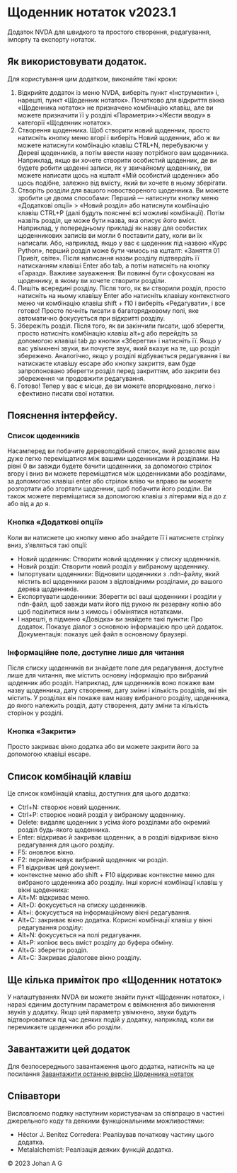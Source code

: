 # Щоденник нотаток v2023.1
Додаток NVDA для швидкого та простого створення, редагування, імпорту та експорту нотаток.

## Як використовувати додаток.
Для користування цим додатком, виконайте такі кроки:
1. Відкрийте додаток із меню NVDA, виберіть пункт «Інструменти» і, нарешті, пункт «Щоденник нотаток». Початково для відкриття вікна «Щоденника нотаток» не призначено комбінацію клавіш, але ви можете призначити її у розділі «Параметри»>«Жести вводу» в категорії «Щоденник нотаток».
2. Створення щоденника. Щоб створити новий щоденник, просто натисніть кнопку меню вгорі і виберіть Новий щоденник, або ж ви можете натиснути комбінацію клавіш CTRL+N, перебуваючи у Дереві щоденників, а потім ввести назву потрібного вам щоденника. Наприклад, якщо ви хочете створити особистий щоденник, де ви будете робити щоденні записи, як у звичайному щоденнику, ви можете написати щось на кшталт «Мій особистий щоденник» або щось подібне, залежно від вмісту, який ви хочете в ньому зберігати.
3. Створіть розділи для вашого новоствореного щоденника. Ви можете зробити це двома способами: Перший — натиснути кнопку меню «Додаткові опції» > «Новий розділ» або натиснути комбінацію клавіш CTRL+P (далі будуть пояснені всі можливі комбінації). Потім назвіть розділ, це може бути назва, яка описує його вміст. Наприклад, у попередньому прикладі як назву для особистих щоденникових записів ви могли б поставити дату, коли ви їх написали. Або, наприклад, якщо у вас є щоденник під назвою «Курс Python», перший розділ може бути чимось на кшталт: «Заняття 01 Привіт, світе». Після написання назви розділу підтвердіть її натисканням клавіші Enter або tab, а потім натисніть на кнопку «Гаразд». Важливе зауваження: Ви повинні бути сфокусовані на щоденнику, в якому ви хочете створити розділи.
4. Пишіть всередині розділу. Після того, як ви створили розділ, просто натисніть на ньому клавішу Enter або натисніть клавішу контекстного меню чи комбінацію клавіш shift + f10 і виберіть «Редагувати», і все готово! Просто почніть писати в багаторядковому полі, яке автоматично фокусується при відкритті розділу.
5. Збережіть розділ. Після того, як ви закінчили писати, щоб зберегти, просто натисніть комбінацію клавіш alt+g або перейдіть за допомогою клавіші tab до кнопки «Зберегти» і натисніть її. Якщо у вас увімкнені звуки, ви почуєте звук, який вказує на те, що розділ збережено. Аналогічно, якщо у розділі відбувається редагування і ви натискаєте клавішу escape або кнопку закриття, вам буде запропоновано зберегти розділ перед закриттям, або закрити без збереження чи продовжити редагування.
6. Готово! Тепер у вас є місце, де ви можете впорядковано, легко і ефективно писати свої нотатки.

## Пояснення інтерфейсу.

### Список щоденників
Насамперед ви побачите деревоподібний список, який дозволяє вам дуже легко переміщатися між вашими щоденниками й розділами. На рівні 0 ви завжди будете бачити щоденники, за допомогою стрілок вгору і вниз ви можете переміщатися між щоденниками або розділами, за допомогою клавіші enter або стрілок вліво чи вправо ви можете розгортати або згортати щоденник, щоб побачити його розділи. Ви також можете переміщатися за допомогою клавіш з літерами від a до z або від а до я.

### Кнопка «Додаткові опції»
Коли ви натиснете цю кнопку меню або знайдете її і натиснете стрілку вниз, з’являться такі опції:
* Новий щоденник: Створити новий щоденник у списку щоденників.
* Новий розділ: Створити новий розділ у вибраному щоденнику.
* Імпортувати щоденники: Відновити щоденники з .ndn-файлу, який містить всі щоденники разом з відповідними розділами, до вашого дерева щоденників.
* Експортувати щоденники: Зберегти всі ваші щоденники і розділи у ndn-файл, щоб завжди мати його під рукою як резервну копію або щоб поділитися ним з кимось і обмінятися нотатками.
* І нарешті, в підменю «Довідка» ви знайдете такі пункти:
Про додаток. Показує діалог з основною інформацією про цей додаток.
Документація: показує цей файл в основному браузері.

### Інформаційне поле, доступне лише для читання
Після списку щоденників ви знайдете поле для редагування, доступне лише для читання, яке містить основну інформацію про вибраний щоденник або розділ.
Наприклад, для щоденників воно покаже вам назву щоденника, дату створення, дату зміни і кількість розділів, які він містить.
У розділах він покаже вам назву вибраного розділу, щоденника, до якого належить розділ, дату створення, дату зміни та кількість сторінок у розділі.
### Кнопка «Закрити»
Просто закриває вікно додатка або ви можете закрити його за допомогою клавіші escape.

## Список комбінацій клавіш
Це список комбінацій клавіш, доступних для цього додатка:
* Ctrl+N: створює новий щоденник.
* Ctrl+P: створює новий розділ у вибраному щоденнику.
* Delete: видаляє щоденник з усіма його розділами або окремий розділ будь-якого щоденника.
* Enter: відкриває й закриває щоденник, а в розділі  відкриває вікно редагування для цього розділу.
* F5: оновлює вікно.
* F2: перейменовує вибраний щоденник чи розділ.
* F1 відкриває цей документ.
* контекстне меню або shift + F10 відкриває контекстне меню для вибраного щоденника або розділу.
Інші корисні комбінації клавіш у вікні щоденника:
* Alt+M: відкриває меню.
* Alt+D: фокусується на списку щоденників.
* Alt+i: фокусується на інформаційному вікні редагування.
* Alt+C: закриває вікно додатка.
Корисні комбінації клавіш у вікні редагування розділу:
* Alt+N: фокусується на полі редагування.
* Alt+P: копіює весь вміст розділу до буфера обміну.
* Alt+G: зберегти розділ.
* Alt+C: Закриває діалогове вікно розділу.

## Ще кілька приміток про «Щоденник нотаток»
У налаштуваннях NVDA ви можете знайти пункт «Щоденник нотаток», і наразі єдиним доступним параметром є ввімкнення або вимкнення звуків у додатку.
Якщо цей параметр увімкнено, звуки будуть відтворюватися під час деяких подій у додатку, наприклад, коли ви перемикаєте щоденники або розділи.

## Завантажити цей додаток
Для безпосереднього завантаження цього додатка, натисніть на це посилання
[Завантажити останню версію Щоденника нотаток](https://github.com/JohanAnim/Note-diary/releases/download/2023.1/Note.diary.for.NVDA-2023.1.nvda-addon)

## Співавтори
Висловлюємо подяку наступним користувачам за співпрацю в частині джерельного коду та деякими функціональними можливостями:

* Héctor J. Benítez Corredera: Реалізував початкову частину цього додатка.
* Metalalchemist: Реалізація деяких функцій додатка.

© 2023 Johan A G